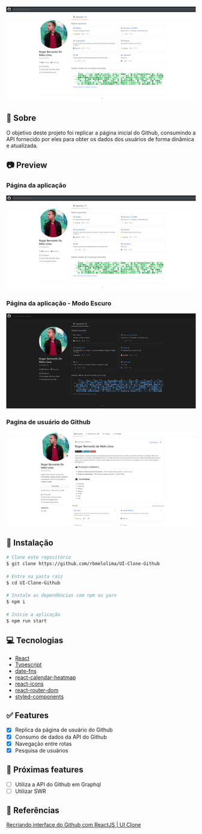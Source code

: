 ![Página inicial da aplicação](./docs/page.png)

## :page_facing_up: Sobre
O objetivo deste projeto foi replicar a página inicial do Github, consumindo a API fornecido por eles para obter os dados dos usuários de forma dinâmica e atualizada.

## :camera: Preview

### Página da aplicação
![Página inicial da aplicação](./docs/page.png)

### Página da aplicação - Modo Escuro
![Página inicial da aplicação](./docs/page-dark.png)

### Pagina de usuário do Github
![Página inicial da aplicação](./docs/github.png)

## :hammer: Instalação
```bash
# Clone este repositório
$ git clone https://github.com/rbmelolima/UI-Clone-Github

# Entre na pasta raiz
$ cd UI-Clone-Github

# Instale as dependências com npm ou yarn
$ npm i

# Inicie a aplicação
$ npm run start
```

## :computer: Tecnologias
- [React](https://pt-br.reactjs.org/)
- [Typescript](https://pt-br.reactjs.org/)
- [date-fns](https://date-fns.org/)
- [react-calendar-heatmap](https://www.npmjs.com/package/react-calendar-heatmap)
- [react-icons](https://react-icons.github.io/react-icons/)
- [react-router-dom](https://reactrouter.com/web/guides/quick-start)
- [styled-components](https://styled-components.com/)


## :white_check_mark: Features
- [x] Replica da página de usuário do Github
- [x] Consumo de dados da API do Github
- [x] Navegação entre rotas
- [x] Pesquisa de usuários

## :construction: Próximas features
- [ ] Utiliza a API do Github em Graphql
- [ ] Utilizar SWR
 
## :link: Referências
[Recriando interface do Github com ReactJS | UI Clone](https://www.youtube.com/watch?v=iLEbGQXsg3k)
